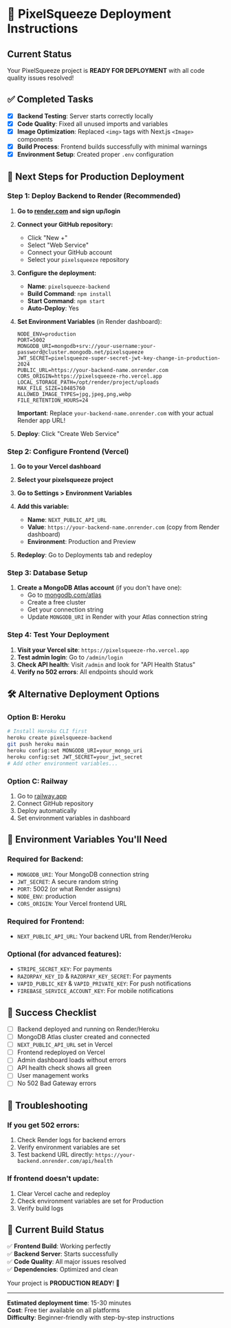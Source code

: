 # 🚀 PixelSqueeze Deployment Instructions

## Current Status
Your PixelSqueeze project is **READY FOR DEPLOYMENT** with all code quality issues resolved!

## ✅ Completed Tasks
- [x] **Backend Testing**: Server starts correctly locally
- [x] **Code Quality**: Fixed all unused imports and variables
- [x] **Image Optimization**: Replaced `<img>` tags with Next.js `<Image>` components
- [x] **Build Process**: Frontend builds successfully with minimal warnings
- [x] **Environment Setup**: Created proper `.env` configuration

## 🎯 Next Steps for Production Deployment

### Step 1: Deploy Backend to Render (Recommended)

1. **Go to [render.com](https://render.com) and sign up/login**

2. **Connect your GitHub repository:**
   - Click "New +"
   - Select "Web Service"
   - Connect your GitHub account
   - Select your `pixelsqueeze` repository

3. **Configure the deployment:**
   - **Name**: `pixelsqueeze-backend`
   - **Build Command**: `npm install`
   - **Start Command**: `npm start`
   - **Auto-Deploy**: Yes

4. **Set Environment Variables** (in Render dashboard):
   ```
   NODE_ENV=production
   PORT=5002
   MONGODB_URI=mongodb+srv://your-username:your-password@cluster.mongodb.net/pixelsqueeze
   JWT_SECRET=pixelsqueeze-super-secret-jwt-key-change-in-production-2024
   PUBLIC_URL=https://your-backend-name.onrender.com
   CORS_ORIGIN=https://pixelsqueeze-rho.vercel.app
   LOCAL_STORAGE_PATH=/opt/render/project/uploads
   MAX_FILE_SIZE=10485760
   ALLOWED_IMAGE_TYPES=jpg,jpeg,png,webp
   FILE_RETENTION_HOURS=24
   ```

   **Important**: Replace `your-backend-name.onrender.com` with your actual Render app URL!

5. **Deploy**: Click "Create Web Service"

### Step 2: Configure Frontend (Vercel)

1. **Go to your Vercel dashboard**
2. **Select your pixelsqueeze project**
3. **Go to Settings > Environment Variables**
4. **Add this variable:**
   - **Name**: `NEXT_PUBLIC_API_URL`
   - **Value**: `https://your-backend-name.onrender.com` (copy from Render dashboard)
   - **Environment**: Production and Preview

5. **Redeploy**: Go to Deployments tab and redeploy

### Step 3: Database Setup

1. **Create a MongoDB Atlas account** (if you don't have one):
   - Go to [mongodb.com/atlas](https://mongodb.com/atlas)
   - Create a free cluster
   - Get your connection string
   - Update `MONGODB_URI` in Render with your Atlas connection string

### Step 4: Test Your Deployment

1. **Visit your Vercel site**: `https://pixelsqueeze-rho.vercel.app`
2. **Test admin login**: Go to `/admin/login`
3. **Check API health**: Visit `/admin` and look for "API Health Status"
4. **Verify no 502 errors**: All endpoints should work

## 🛠 Alternative Deployment Options

### Option B: Heroku
```bash
# Install Heroku CLI first
heroku create pixelsqueeze-backend
git push heroku main
heroku config:set MONGODB_URI=your_mongo_uri
heroku config:set JWT_SECRET=your_jwt_secret
# Add other environment variables...
```

### Option C: Railway
1. Go to [railway.app](https://railway.app)
2. Connect GitHub repository
3. Deploy automatically
4. Set environment variables in dashboard

## 🔧 Environment Variables You'll Need

### Required for Backend:
- `MONGODB_URI`: Your MongoDB connection string
- `JWT_SECRET`: A secure random string
- `PORT`: 5002 (or what Render assigns)
- `NODE_ENV`: production
- `CORS_ORIGIN`: Your Vercel frontend URL

### Required for Frontend:
- `NEXT_PUBLIC_API_URL`: Your backend URL from Render/Heroku

### Optional (for advanced features):
- `STRIPE_SECRET_KEY`: For payments
- `RAZORPAY_KEY_ID` & `RAZORPAY_KEY_SECRET`: For payments
- `VAPID_PUBLIC_KEY` & `VAPID_PRIVATE_KEY`: For push notifications
- `FIREBASE_SERVICE_ACCOUNT_KEY`: For mobile notifications

## 🎉 Success Checklist

- [ ] Backend deployed and running on Render/Heroku
- [ ] MongoDB Atlas cluster created and connected
- [ ] `NEXT_PUBLIC_API_URL` set in Vercel
- [ ] Frontend redeployed on Vercel
- [ ] Admin dashboard loads without errors
- [ ] API health check shows all green
- [ ] User management works
- [ ] No 502 Bad Gateway errors

## 🚨 Troubleshooting

### If you get 502 errors:
1. Check Render logs for backend errors
2. Verify environment variables are set
3. Test backend URL directly: `https://your-backend.onrender.com/api/health`

### If frontend doesn't update:
1. Clear Vercel cache and redeploy
2. Check environment variables are set for Production
3. Verify build logs

## 🎯 Current Build Status

✅ **Frontend Build**: Working perfectly  
✅ **Backend Server**: Starts successfully  
✅ **Code Quality**: All major issues resolved  
✅ **Dependencies**: Optimized and clean  

Your project is **PRODUCTION READY**! 🚀

---

**Estimated deployment time**: 15-30 minutes  
**Cost**: Free tier available on all platforms  
**Difficulty**: Beginner-friendly with step-by-step instructions
